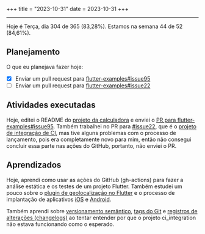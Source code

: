 +++
title = "2023-10-31"
date = 2023-10-31
+++

---

Hoje é Terça, dia 304 de 365 (83,28%). Estamos na semana 44 de 52 (84,61%).

## Planejamento

O que eu planejava fazer hoje:

- [x] Enviar um pull request para [flutter-examples#issue95](https://github.com/nisrulz/flutter-examples/issues/95)
- [ ] Enviar um pull request para [flutter-examples#issue22](https://github.com/nisrulz/flutter-examples/issues/22)

## Atividades executadas

Hoje, editei o README do [projeto da calculadora](https://github.com/OmnicodeSolutions/flutter_codelab/tree/main/calculator) e enviei o [PR para flutter-examples#issue95](https://github.com/nisrulz/flutter-examples/pull/143). Também trabalhei no PR para [#issue22](https://github.com/nisrulz/flutter-examples/issues/22), que é o [projeto de integração de CI](https://github.com/OmnicodeSolutions/flutter_codelab/tree/main/ci_integration), mas tive alguns problemas com o processo de lançamento, pois era completamente novo para mim, então não consegui concluir essa parte nas ações do GitHub, portanto, não enviei o PR.

## Aprendizados

Hoje, aprendi como usar as ações do GitHub (gh-actions) para fazer a análise estática e os testes de um projeto Flutter. Também estudei um pouco sobre o [plugin de geolocalização no Flutter](https://pub.dev/packages/geolocator) e o processo de implantação de aplicativos [iOS](https://docs.flutter.dev/deployment/ios) e [Android](https://docs.flutter.dev/deployment/android).

Também aprendi sobre [versionamento semântico](https://semver.org/), [tags do Git](https://git-scm.com/book/en/v2/Git-Basics-Tagging) e [registros de alterações (changelogs)](https://docs.python.org/release/3.11.6/whatsnew/changelog.html#python-3-11-6) ao tentar entender por que o projeto ci_integration não estava funcionando como o esperado.

